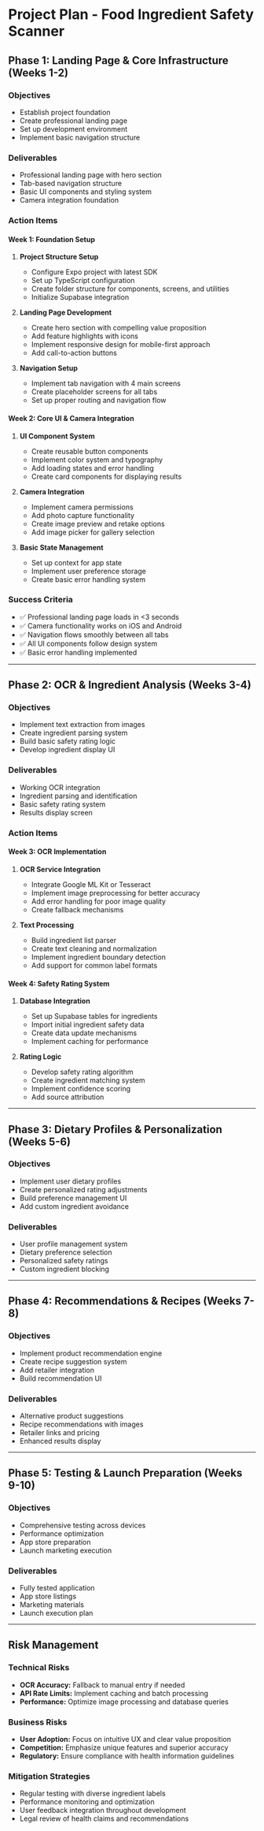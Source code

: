 # Project Plan - Food Ingredient Safety Scanner

## **Phase 1: Landing Page & Core Infrastructure (Weeks 1-2)**

### **Objectives**
- Establish project foundation
- Create professional landing page
- Set up development environment
- Implement basic navigation structure

### **Deliverables**
- Professional landing page with hero section
- Tab-based navigation structure
- Basic UI components and styling system
- Camera integration foundation

### **Action Items**

#### **Week 1: Foundation Setup**
1. **Project Structure Setup**
   - Configure Expo project with latest SDK
   - Set up TypeScript configuration
   - Create folder structure for components, screens, and utilities
   - Initialize Supabase integration

2. **Landing Page Development**
   - Create hero section with compelling value proposition
   - Add feature highlights with icons
   - Implement responsive design for mobile-first approach
   - Add call-to-action buttons

3. **Navigation Setup**
   - Implement tab navigation with 4 main screens
   - Create placeholder screens for all tabs
   - Set up proper routing and navigation flow

#### **Week 2: Core UI & Camera Integration**
1. **UI Component System**
   - Create reusable button components
   - Implement color system and typography
   - Add loading states and error handling
   - Create card components for displaying results

2. **Camera Integration**
   - Implement camera permissions
   - Add photo capture functionality
   - Create image preview and retake options
   - Add image picker for gallery selection

3. **Basic State Management**
   - Set up context for app state
   - Implement user preference storage
   - Create basic error handling system

### **Success Criteria**
- ✅ Professional landing page loads in <3 seconds
- ✅ Camera functionality works on iOS and Android
- ✅ Navigation flows smoothly between all tabs
- ✅ All UI components follow design system
- ✅ Basic error handling implemented

---

## **Phase 2: OCR & Ingredient Analysis (Weeks 3-4)**

### **Objectives**
- Implement text extraction from images
- Create ingredient parsing system
- Build basic safety rating logic
- Develop ingredient display UI

### **Deliverables**
- Working OCR integration
- Ingredient parsing and identification
- Basic safety rating system
- Results display screen

### **Action Items**

#### **Week 3: OCR Implementation**
1. **OCR Service Integration**
   - Integrate Google ML Kit or Tesseract
   - Implement image preprocessing for better accuracy
   - Add error handling for poor image quality
   - Create fallback mechanisms

2. **Text Processing**
   - Build ingredient list parser
   - Create text cleaning and normalization
   - Implement ingredient boundary detection
   - Add support for common label formats

#### **Week 4: Safety Rating System**
1. **Database Integration**
   - Set up Supabase tables for ingredients
   - Import initial ingredient safety data
   - Create data update mechanisms
   - Implement caching for performance

2. **Rating Logic**
   - Develop safety rating algorithm
   - Create ingredient matching system
   - Implement confidence scoring
   - Add source attribution

---

## **Phase 3: Dietary Profiles & Personalization (Weeks 5-6)**

### **Objectives**
- Implement user dietary profiles
- Create personalized rating adjustments
- Build preference management UI
- Add custom ingredient avoidance

### **Deliverables**
- User profile management system
- Dietary preference selection
- Personalized safety ratings
- Custom ingredient blocking

---

## **Phase 4: Recommendations & Recipes (Weeks 7-8)**

### **Objectives**
- Implement product recommendation engine
- Create recipe suggestion system
- Add retailer integration
- Build recommendation UI

### **Deliverables**
- Alternative product suggestions
- Recipe recommendations with images
- Retailer links and pricing
- Enhanced results display

---

## **Phase 5: Testing & Launch Preparation (Weeks 9-10)**

### **Objectives**
- Comprehensive testing across devices
- Performance optimization
- App store preparation
- Launch marketing execution

### **Deliverables**
- Fully tested application
- App store listings
- Marketing materials
- Launch execution plan

---

## **Risk Management**

### **Technical Risks**
- **OCR Accuracy:** Fallback to manual entry if needed
- **API Rate Limits:** Implement caching and batch processing
- **Performance:** Optimize image processing and database queries

### **Business Risks**
- **User Adoption:** Focus on intuitive UX and clear value proposition
- **Competition:** Emphasize unique features and superior accuracy
- **Regulatory:** Ensure compliance with health information guidelines

### **Mitigation Strategies**
- Regular testing with diverse ingredient labels
- Performance monitoring and optimization
- User feedback integration throughout development
- Legal review of health claims and recommendations